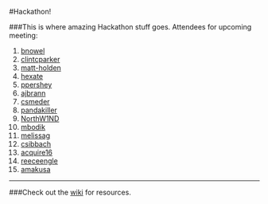 #Hackathon!
 
###This is where amazing Hackathon stuff goes.
Attendees for upcoming meeting:

1. [bnowel](/bnowel)
1. [clintcparker](/clintcparker)
1. [matt-holden](/matt-holden)
1. [hexate](/hexate)
1. [ppershey](/ppershey)
1. [ajbrann](/ajbrann)
1. [csmeder](/csmeder)
1. [pandakiller](/pandakiller)
1. [NorthW1ND](/NorthW1ND)
1. [mbodik](/mbodik)
1. [melissag](/melissag)
1. [csibbach](/csibbach) 
1. [acquire16](/acquire16)
1. [reeceengle](/reeceengle)
1. [amakusa](/amakusa)

------------------------------

###Check out the [wiki](/bnowel/Hackathon/wiki) for resources.
